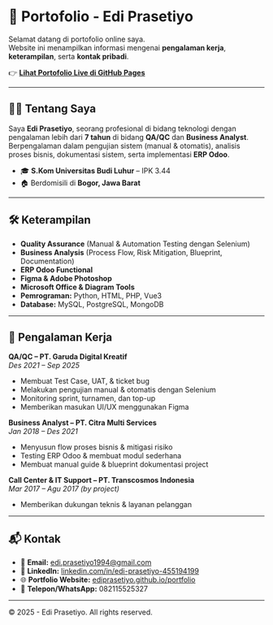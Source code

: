 # 🌟 Portofolio - Edi Prasetiyo

Selamat datang di portofolio online saya.  
Website ini menampilkan informasi mengenai **pengalaman kerja**, **keterampilan**, serta **kontak pribadi**.  

👉 **[Lihat Portofolio Live di GitHub Pages](https://ediprasetiyo.github.io/portfolio/)**  

---

## 👨‍💻 Tentang Saya
Saya **Edi Prasetiyo**, seorang profesional di bidang teknologi dengan pengalaman lebih dari **7 tahun** di bidang **QA/QC** dan **Business Analyst**.  
Berpengalaman dalam pengujian sistem (manual & otomatis), analisis proses bisnis, dokumentasi sistem, serta implementasi **ERP Odoo**.  

- 🎓 **S.Kom Universitas Budi Luhur** – IPK 3.44  
- 🏠 Berdomisili di **Bogor, Jawa Barat**  

---

## 🛠️ Keterampilan
- **Quality Assurance** (Manual & Automation Testing dengan Selenium)  
- **Business Analysis** (Process Flow, Risk Mitigation, Blueprint, Documentation)  
- **ERP Odoo Functional**  
- **Figma & Adobe Photoshop**  
- **Microsoft Office & Diagram Tools**  
- **Pemrograman:** Python, HTML, PHP, Vue3  
- **Database:** MySQL, PostgreSQL, MongoDB  

---

## 💼 Pengalaman Kerja

**QA/QC – PT. Garuda Digital Kreatif**  
*Des 2021 – Sep 2025*  
- Membuat Test Case, UAT, & ticket bug  
- Melakukan pengujian manual & otomatis dengan Selenium  
- Monitoring sprint, turnamen, dan top-up  
- Memberikan masukan UI/UX menggunakan Figma  

**Business Analyst – PT. Citra Multi Services**  
*Jan 2018 – Des 2021*  
- Menyusun flow proses bisnis & mitigasi risiko  
- Testing ERP Odoo & membuat modul sederhana  
- Membuat manual guide & blueprint dokumentasi project  

**Call Center & IT Support – PT. Transcosmos Indonesia**  
*Mar 2017 – Agu 2017 (by project)*  
- Memberikan dukungan teknis & layanan pelanggan  

---

## 📬 Kontak
- 📧 **Email:** [edi.prasetiyo1994@gmail.com](mailto:edi.prasetiyo1994@gmail.com)  
- 💼 **LinkedIn:** [linkedin.com/in/edi-prasetiyo-455194199](https://www.linkedin.com/in/edi-prasetiyo-455194199)  
- 🌐 **Portfolio Website:** [ediprasetiyo.github.io/portfolio](https://ediprasetiyo.github.io/portfolio/)  
- 📱 **Telepon/WhatsApp:** 082115525327  

---

© 2025 - Edi Prasetiyo. All rights reserved.
